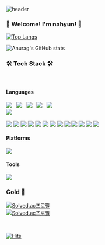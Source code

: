 ![header](https://capsule-render.vercel.app/api?type=Waving&color=223&height=250&section=header&text=Nahyun's%20github&fontSize=60&fontColor=F7cac9&animation=fadeIn)

<h3><b> 🤗 Welcome! I'm nahyun! 🤗</b></h3>

<!-- lang -->
[![Top Langs](https://github-readme-stats.vercel.app/api/top-langs/?username=nahyun27&layout=compact&theme=dracula)](https://github.com/anuraghazra/github-readme-stats)

<!-- stats -->
![Anurag's GitHub stats](https://github-readme-stats.vercel.app/api?username=nahyun27&show_icons=true&theme=dracula)


<h3><b>🛠 Tech Stack 🛠</b></h3>
</br>

<h4><b>Languages</b></h4>
<p>
<img src="https://img.shields.io/badge/HTML5-E34F26?style=for-the-badge&logo=HTML5&logoColor=white"/></a> &nbsp
<img src="https://img.shields.io/badge/CSS3-1572B6?style=flat-square&logo=CSS3&logoColor=white"/></a> &nbsp
<img src="https://img.shields.io/badge/JavaScript-F7DF1E?style=flat-square&logo=JavaScript&logoColor=white"/></a> &nbsp
<img src="https://img.shields.io/badge/Node.js-339933?style=flat-square&logo=Node.js&logoColor=white"/></a> &nbsp
<img src="https://img.shields.io/badge/MySQL-4479A1?style=flat-square&logo=MySQL&logoColor=white"/></a> &nbsp 
</br>
<img src="https://img.shields.io/badge/c++-00599C?style=flat-square&logo=c%2B%2B&logoColor=white"/></a> &nbsp </p>

<img src="https://img.shields.io/badge/JAVA-007396?style=for-the-badge&logo=java&logoColor=white">
<img src="https://img.shields.io/badge/mysql-4479A1?style=for-the-badge&logo=mysql&logoColor=white"> 
<img src="https://img.shields.io/badge/mariaDB-003545?style=for-the-badge&logo=mariaDB&logoColor=white"> 
<img src="https://img.shields.io/badge/javascript-F7DF1E?style=for-the-badge&logo=javascript&logoColor=black"> 
<img src="https://img.shields.io/badge/jquery-0769AD?style=for-the-badge&logo=jquery&logoColor=white"> 
<img src="https://img.shields.io/badge/react-61DAFB?style=for-the-badge&logo=react&logoColor=black">

<img src="https://img.shields.io/badge/vue.js-4FC08D?style=for-the-badge&logo=vue.js&logoColor=white"> 
<img src="https://img.shields.io/badge/html-E34F26?style=for-the-badge&logo=html5&logoColor=white"> 
<img src="https://img.shields.io/badge/css-1572B6?style=for-the-badge&logo=css3&logoColor=white"> 
<img src="https://img.shields.io/badge/bootstrap-7952B3?style=for-the-badge&logo=bootstrap&logoColor=white"> 

<img src="https://img.shields.io/badge/linux-FCC624?style=for-the-badge&logo=linux&logoColor=black"> 
<img src="https://img.shields.io/badge/aws-232F3E?style=for-the-badge&logo=aws&logoColor=white"> 
<img src="https://img.shields.io/badge/apache tomcat-F8DC75?style=for-the-badge&logo=apachetomcat&logoColor=white">


<h4><b>Platforms</b></h4>
<img src="https://img.shields.io/badge/Android-3DDC84?style=flat-square&logo=Android&logoColor=white"/>

<h4><b>Tools</b></h4>
<img src="https://img.shields.io/badge/github-181717?style=for-the-badge&logo=github&logoColor=white"> 

### Gold 🏅
[![Solved.ac프로필](http://mazassumnida.wtf/api/mini/generate_badge?boj=ksknh7)](https://solved.ac/ksknh7)
</br>
[![Solved.ac프로필](http://mazassumnida.wtf/api/v2/generate_badge?boj=ksknh7)](https://solved.ac/ksknh7)

</br>

[![Hits](https://hits.seeyoufarm.com/api/count/incr/badge.svg?url=https%3A%2F%2Fgithub.com%2Fnahyun27%2F&count_bg=%23FFB9C1&title_bg=%23555555&icon=&icon_color=%23E7E7E7&title=hits&edge_flat=false)](https://hits.seeyoufarm.com)

<!-- 
[![N|Solid](https://cldup.com/dTxpPi9lDf.thumb.png)](https://nodesource.com/products/nsolid)

[![Build Status](https://travis-ci.org/joemccann/dillinger.svg?branch=master)](https://travis-ci.org/joemccann/dillinger) -->
